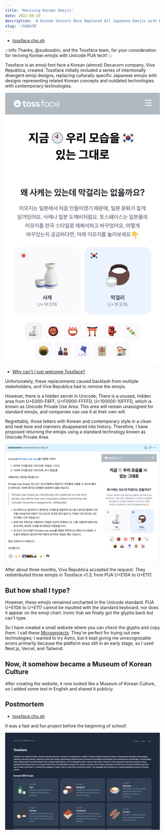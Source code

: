 ```yaml
---
title: 'Reviving Korean Emojis'
date: 2022-08-19
description: 'A Korean Unicorn Once Replaced All Japanese Emojis with Korean Ones. They are now back.'
slug: '/92B47B'
---
```


- [tossface.cho.sh](https://tossface.cho.sh)

:::info
Thanks, @sudosubin, and the Tossface team, for your consideration for reviving Korean emojis with Unicode PUA tech!
:::

Tossface is an emoji font face a Korean (almost) Decacorn company, Viva Republica, created.
Tossface initially included a series of intentionally divergent emoji designs,
replacing culturally specific Japanese emojis with designs representing related Korean concepts
and outdated technologies with contemporary technologies.

![Tossface's first release. Toss: "Right Now, The Right Us (Hinting Modern & Korean Values)"](tossface.png)

- [Why can't I just welcome Tossface?](https://www-jiwon-me.translate.goog/tossface/?_x_tr_sl=ko&_x_tr_tl=en&_x_tr_hl=en&_x_tr_pto=wapp)

Unfortunately, these replacements caused backlash from multiple stakeholders,
and Viva Republica had to remove the emojis.

However, there is a hidden secret in Unicode;
There is a unused, hidden area from U+E000-F8FF, U+F0000-FFFFD, U+100000-10FFFD, which is known as Unicode Private Use Area.
This area will remain unassigned for standard emojis, and companies can use it at their own will.

Regrettably, those letters with Korean and contemporary style in a clean and neat tone and manners disappeared into history.
Therefore, I have proposed returning the emojis using a standard technology known as Unicode Private Area.

![@toss/tossface/issues/4](issue.png)

After about three months, Viva Republica accepted the request.
They redistributed those emojis in Tossface v1.3, from PUA U+E10A to U+E117.

## But how shall I type?

However, these emojis remained uncharted in the Unicode standard.
PUA U+E10A to U+E117 cannot be inputted with the standard keyboard, nor does it appear on the emoji chart.
Ironic that we finally got the glyphs back but can't type.

So I have created a small website where you can check the glyphs and copy them.
I call these [Microprojects](https://cho.sh/research/A46FA5).
They're perfect for trying out new technologies;
I wanted to try Astro, but it kept giving me unrecognizable errors primarily because the platform was still in an early stage,
so I used Next.js, Vercel, and Tailwind.

## Now, it somehow became a Museum of Korean Culture

After creating the website, it now looked like a Museum of Korean Culture,
so I added some text in English and shared it publicly.

## Postmortem

- [tossface.cho.sh](https://tossface.cho.sh)

It was a fast and fun project before the beginning of school!

![tossface.cho.sh](screenshot.png)
